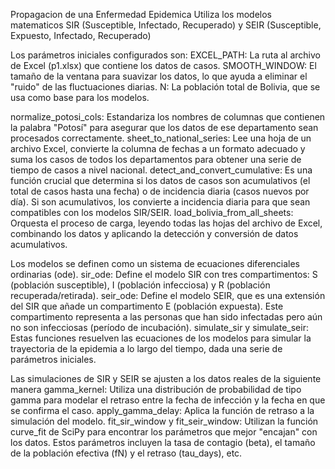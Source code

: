 Propagacion de una Enfermedad Epidemica
Utiliza los modelos matematicos SIR (Susceptible, Infectado, Recuperado) y SEIR (Susceptible, Expuesto, Infectado, Recuperado)

Los parámetros iniciales configurados son:
  EXCEL_PATH: La ruta al archivo de Excel (p1.xlsx) que contiene los datos de casos.
  SMOOTH_WINDOW: El tamaño de la ventana para suavizar los datos, lo que ayuda a eliminar el "ruido" de las fluctuaciones diarias.
  N: La población total de Bolivia, que se usa como base para los modelos.

normalize_potosi_cols: 
  Estandariza los nombres de columnas que contienen la palabra "Potosí" para asegurar que los datos de ese departamento sean procesados correctamente.
sheet_to_national_series: 
  Lee una hoja de un archivo Excel, convierte la columna de fechas a un formato adecuado y suma los casos de todos los departamentos para obtener una serie de tiempo de casos a nivel nacional.
detect_and_convert_cumulative: 
  Es una función crucial que determina si los datos de casos son acumulativos (el total de casos hasta una fecha) o de incidencia diaria (casos nuevos por día). Si son acumulativos, los convierte a incidencia diaria para que sean compatibles con los modelos SIR/SEIR.
load_bolivia_from_all_sheets: 
  Orquesta el proceso de carga, leyendo todas las hojas del archivo de Excel, combinando los datos y aplicando la detección y conversión de datos acumulativos.


Los modelos se definen como un sistema de ecuaciones diferenciales ordinarias (ode).
  sir_ode: 
    Define el modelo SIR con tres compartimentos: S (población susceptible), I (población infecciosa) y R (población recuperada/retirada).
  seir_ode: 
    Define el modelo SEIR, que es una extensión del SIR que añade un compartimento E (población expuesta). Este compartimento representa a las personas que han sido infectadas pero aún no son infecciosas (período de incubación).
  simulate_sir y simulate_seir: 
    Estas funciones resuelven las ecuaciones de los modelos para simular la trayectoria de la epidemia a lo largo del tiempo, dada una serie de parámetros iniciales.


Las simulaciones de SIR y SEIR se ajusten a los datos reales de la siguiente manera
  gamma_kernel: 
    Utiliza una distribución de probabilidad de tipo gamma para modelar el retraso entre la fecha de infección y la fecha en que se confirma el caso.
  apply_gamma_delay: 
    Aplica la función de retraso a la simulación del modelo.
  fit_sir_window y fit_seir_window: 
    Utilizan la función curve_fit de SciPy para encontrar los parámetros que mejor "encajan" con los datos. Estos parámetros incluyen la tasa de contagio (beta), el tamaño de la población efectiva (fN) y el retraso (tau_days), etc.



  
